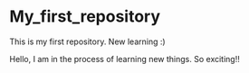 # My_first_repository
This is my first repository. New learning :)

Hello,
I am in the process of learning new things. So exciting!!
